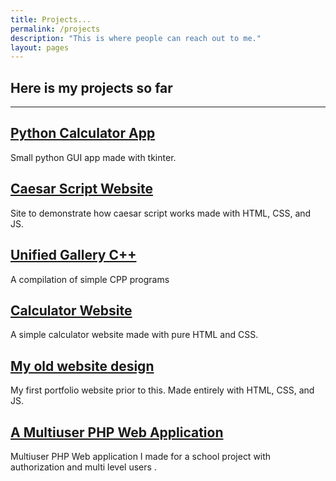 ```yaml
---
title: Projects...
permalink: /projects
description: "This is where people can reach out to me."
layout: pages
---
```


## Here is my projects so far

---

## [Python Calculator App](https://github.com/eviepk12/calculator)

Small python GUI app made with tkinter.

## [Caesar Script Website]({{site.url}}/caesar-script-website/)

Site to demonstrate how caesar script works made with HTML, CSS, and JS.

## [Unified Gallery C++](https://onlinegdb.com/F1wAVc81A)

A compilation of simple CPP programs

## [Calculator Website]({{site.url}}/calculator-website/)

A simple calculator website made with pure HTML and CSS.

## [My old website design](https://www.eviepk12.github.io/archived-website)

My first portfolio website prior to this. Made entirely with HTML, CSS, and JS.

## [A Multiuser PHP Web Application](https://github.com/eviepk12/multiuser-php)

Multiuser PHP Web application I made for a school project with authorization and multi level users .
